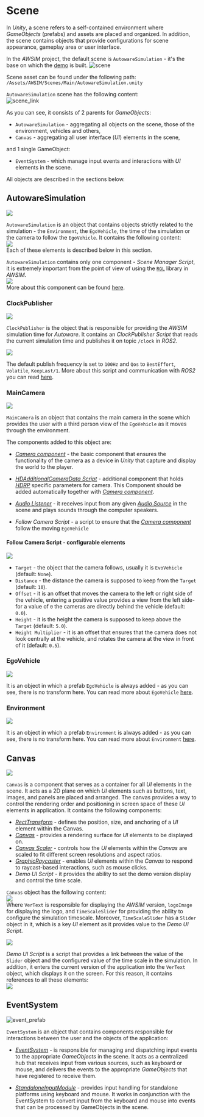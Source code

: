 <!-- TODO think about where to describe Canvas and EventSystem, Scene Manager (and whether to describe)-->
# Scene

In *Unity*, a scene refers to a self-contained environment where *GameObjects* (prefabs) and assets are placed and organized. In addition, the scene contains objects that provide configurations for scene appearance, gameplay area or user interface.

In the *AWSIM* project, the default scene is `AutowareSimulation` - it's the base on which the [demo](../../../Installation/RunDemo/) is built.
![scene](scene/scene.png)

Scene asset can be found under the following path:<br>
`/Assets/AWSIM/Scenes/Main/AutowareSimulation.unity`

`AutowareSimulation` scene has the following content:<br>
![scene_link](scene/scene_link.png)

As you can see, it consists of 2 parents for *GameObjects*: 

- `AutowareSimulation` - aggregating all objects on the scene, those of the environment, vehicles and others,
-  `Canvas` - aggregating all user interface (*UI*) elements in the scene, 
  
and 1 single GameObject: 

- `EventSystem` - which manage input events and interactions with *UI* elements in the scene.
  
All objects are described in the sections below.


## AutowareSimulation
![](scene/sim_prefab.png)

`AutowareSimulation` is an object that contains objects strictly related to the simulation - the `Environment`, the `EgoVehicle`, the time of the simulation or the camera to follow the `EgoVehicle`. It contains the following content:<br>
![](scene/sim_link.png)<br>
Each of these elements is described below in this section.

`AutowareSimulation` contains only one component - *Scene Manager Script*, it is extremely important from the point of view of using the [`RGL`](../../ExternalLibraries/RGLUnityPlugin/) library in *AWSIM*.<br>
![](scene/sim_script.png)<br>
More about this component can be found [here](../../ExternalLibraries/RGLUnityPlugin/#rglscenemanager).

### ClockPublisher
![](scene/clock_prefab.png)

`ClockPublisher` is the object that is responsible for providing the *AWSIM* simulation time for *Autoware*. It contains an *ClockPublisher Script* that reads the current simulation time and publishes it on topic `/clock` in *ROS2*.

![](scene/clock_script.png)

The default publish frequency is set to `100Hz` and `Qos` to `BestEffort`, `Volatile`, `KeepLast/1`.
More about this script and communication with *ROS2* you can read [here](../../ExternalLibraries/Ros2Unity/).

### MainCamera
![](scene/camera_prefab.png)

`MainCamera` is an object that contains the main camera in the scene which provides the user with a third person view of the `EgoVehicle` as it moves through the environment.

The components added to this object are:

- [*Camera component*](https://docs.unity3d.com/Manual/class-Camera.html) - the basic component that ensures the functionality of the camera as a device in *Unity* that capture and display the world to the player.
- [*HDAdditionalCameraData Script*](https://docs.unity3d.com/Packages/com.unity.render-pipelines.high-definition@13.1/api/UnityEngine.Rendering.HighDefinition.HDAdditionalCameraData.html) - additional component that holds [*HDRP*](https://docs.unity3d.com/Packages/com.unity.render-pipelines.high-definition@16.0/manual/index.html) specific parameters for camera. This Component should be added automatically together with [*Camera component*](https://docs.unity3d.com/Manual/class-Camera.html).
- [*Audio Listener*](https://docs.unity3d.com/Manual/class-AudioListener.html) - it receives input from any given [*Audio Source*](https://docs.unity3d.com/Manual/class-AudioSource.html) in the scene and plays sounds through the computer speakers. 

- *Follow Camera Script* - a script to ensure that the [*Camera component*](https://docs.unity3d.com/Manual/class-Camera.html) follow the moving `EgoVehicle`

#### Follow Camera Script - configurable elements
![](scene/camera_script.png)

- `Target` - the object that the camera follows, usually it is `EvoVehicle` (default: `None`).
- `Distance` - the distance the camera is supposed to keep from the `Target` (default: `10`).
- `Offset` - it is an offset that moves the camera to the left or right side of the vehicle, entering a positive value provides a view from the left side- for a value of `0` the cameras are directly behind the vehicle (default: `0.0`).
- `Height` - it is the height the camera is supposed to keep above the `Target` (default: `5.0`).
- `Height Multiplier` - it is an offset that ensures that the camera does not look centrally at the vehicle, and rotates the camera at the view in front of it (default: `0.5`).

### EgoVehicle
![](scene/ego_prefab.png)

It is an object in which a prefab `EgoVehicle` is always added - as you can see, there is no transform here. You can read more about `EgoVehicle` [here](../EgoVehicle/).

### Environment
![](scene/environment_prefab.png)

It is an object in which a prefab `Environment` is always added - as you can see, there is no transform here. You can read more about `Environment` [here](../Environment/Environment/).

## Canvas
![](scene/canvas_prefab.png)

`Canvas` is a component that serves as a container for all *UI* elements in the scene. It acts as a 2D plane on which *UI* elements such as buttons, text, images, and panels are placed and arranged. The canvas provides a way to control the rendering order and positioning in screen space of these *UI* elements in application.
It contains the following components:

- [*RectTransform*](https://docs.unity3d.com/Packages/com.unity.ugui@1.0/manual/class-RectTransform.html) - defines the position, size, and anchoring of a *UI* element within the Canvas.
- [*Canvas*](https://docs.unity3d.com/Packages/com.unity.ugui@1.0/manual/class-Canvas.html) - provides a rendering surface for *UI* elements to be displayed on.
- [*Canvas Scaler*](https://docs.unity3d.com/Packages/com.unity.ugui@1.0/manual/script-CanvasScaler.html) - controls how the *UI* elements within the *Canvas* are scaled to fit different screen resolutions and aspect ratios.
- [*GraphicRaycaster*](https://docs.unity3d.com/Packages/com.unity.ugui@1.0/manual/script-GraphicRaycaster.html) - enables *UI* elements within the *Canvas* to respond to raycast-based interactions, such as mouse clicks. 
- *Demo UI Script* - it provides the ability to set the demo version display and control the time scale.

`Canvas` object has the following content:<br>
![](scene/canvas_link.png)<br>
Where `VerText` is responsible for displaying the *AWSIM* version, `logoImage` for displaying the logo, and `TimeScaleSlider` for providing the ability to configure the simulation timescale. Moreover, `TimeScaleSlider` has a `Slider` object in it, which is a key *UI* element as it provides value to the *Demo UI Script*.

![](scene/slider.png)

*Demo UI Script* is a script that provides a link between the value of the `Slider` object and the configured value of the time scale in the simulation. In addition, it enters the current version of the application into the `VerText` object, which displays it on the screen. For this reason, it contains references to all these elements:<br>
![](scene/event_script.png)

## EventSystem

![event_prefab](scene/event_prefab.png)

`EventSystem` is an object that contains components responsible for interactions between the user and the objects of the application:

- [*EventSystem*](https://docs.unity3d.com/2018.2/Documentation/ScriptReference/EventSystems.EventSystem.html) - is responsible for managing and dispatching input events to the appropriate *GameObjects* in the scene. It acts as a centralized hub that receives input from various sources, such as keyboard or mouse, and delivers the events to the appropriate *GameObjects* that have registered to receive them.

- [*StandaloneInputModule*](https://docs.unity3d.com/2018.2/Documentation/ScriptReference/EventSystems.StandaloneInputModule.html) - provides input handling for standalone platforms using keyboard and mouse. It works in conjunction with the EventSystem to convert input from the keyboard and mouse into events that can be processed by GameObjects in the scene.




